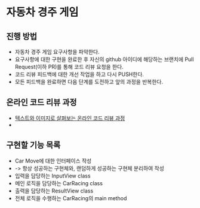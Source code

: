 # 자동차 경주 게임
## 진행 방법
* 자동차 경주 게임 요구사항을 파악한다.
* 요구사항에 대한 구현을 완료한 후 자신의 github 아이디에 해당하는 브랜치에 Pull Request(이하 PR)를 통해 코드 리뷰 요청을 한다.
* 코드 리뷰 피드백에 대한 개선 작업을 하고 다시 PUSH한다.
* 모든 피드백을 완료하면 다음 단계를 도전하고 앞의 과정을 반복한다.

## 온라인 코드 리뷰 과정
* [텍스트와 이미지로 살펴보는 온라인 코드 리뷰 과정](https://github.com/next-step/nextstep-docs/tree/master/codereview)
* 
## 구현할 기능 목록
* Car Move에 대한 인터페이스 작성
* -> 항상 성공하는 구현체와, 랜덤하게 성공하는 구현체 분리하여 작성
* 입력을 담당하는 InputView class
* 메인 로직을 담당하는 CarRacing class
* 출력을 담당하는 ResultView class
* 전체 로직을 수행하는 CarRacing의 main method
